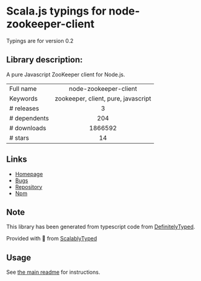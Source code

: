 
# Scala.js typings for node-zookeeper-client

Typings are for version 0.2

## Library description:
A pure Javascript ZooKeeper client for Node.js.

|                    |                 |
| ------------------ | :-------------: |
| Full name          | node-zookeeper-client |
| Keywords           | zookeeper, client, pure, javascript |
| # releases         | 3 |
| # dependents       | 204 |
| # downloads        | 1866592 |
| # stars            | 14 |

## Links
- [Homepage](https://github.com/alexguan/node-zookeeper-client#readme)
- [Bugs](https://github.com/alexguan/node-zookeeper-client/issues)
- [Repository](https://github.com/alexguan/node-zookeeper-client)
- [Npm](https://www.npmjs.com/package/node-zookeeper-client)
    


## Note
This library has been generated from typescript code from [DefinitelyTyped](https://definitelytyped.org).

Provided with :purple_heart: from [ScalablyTyped](https://github.com/oyvindberg/ScalablyTyped)

## Usage
See [the main readme](../../readme.md) for instructions.



